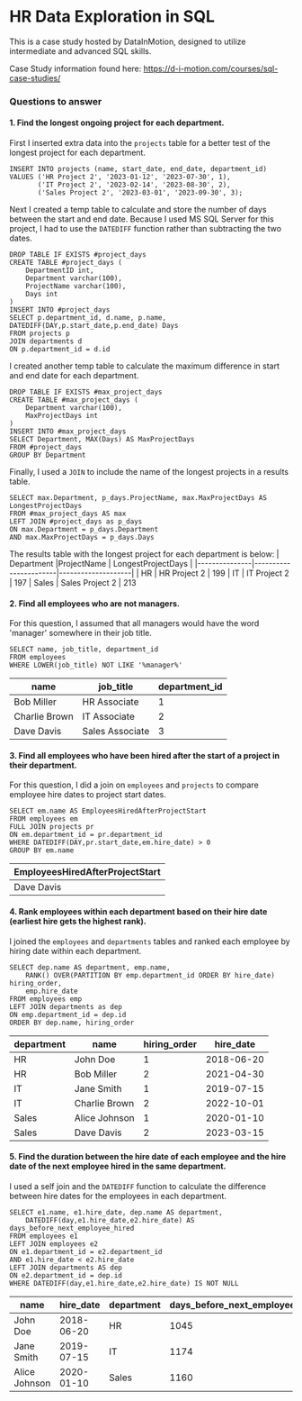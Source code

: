 # HR Data Exploration in SQL

This is a case study hosted by DataInMotion, designed to utilize intermediate and advanced SQL skills.

Case Study information found here:  https://d-i-motion.com/courses/sql-case-studies/

### Questions to answer

#### 1. Find the longest ongoing project for each department.
   
First I inserted extra data into the `projects` table for a better test of the longest project for each department.
```
INSERT INTO projects (name, start_date, end_date, department_id)
VALUES ('HR Project 2', '2023-01-12', '2023-07-30', 1),
       ('IT Project 2', '2023-02-14', '2023-08-30', 2),
       ('Sales Project 2', '2023-03-01', '2023-09-30', 3);
```
Next I created a temp table to calculate and store the number of days between the start and end date. Because I used MS SQL Server for this project, I had to use the `DATEDIFF` function rather than subtracting the two dates.
```
DROP TABLE IF EXISTS #project_days
CREATE TABLE #project_days (
	DepartmentID int,
	Department varchar(100),
	ProjectName varchar(100),
	Days int
)
INSERT INTO #project_days
SELECT p.department_id, d.name, p.name, DATEDIFF(DAY,p.start_date,p.end_date) Days
FROM projects p
JOIN departments d
ON p.department_id = d.id
```
I created another temp table to calculate the maximum difference in start and end date for each department.
```
DROP TABLE IF EXISTS #max_project_days
CREATE TABLE #max_project_days (
	Department varchar(100),
	MaxProjectDays int
)
INSERT INTO #max_project_days
SELECT Department, MAX(Days) AS MaxProjectDays
FROM #project_days
GROUP BY Department
```
Finally, I used a `JOIN` to include the name of the longest projects in a results table.
```
SELECT max.Department, p_days.ProjectName, max.MaxProjectDays AS LongestProjectDays
FROM #max_project_days AS max
LEFT JOIN #project_days as p_days
ON max.Department = p_days.Department
AND max.MaxProjectDays = p_days.Days
```
The results table with the longest project for each department is below:
| Department	|ProjectName		| LongestProjectDays |
|---------------|-----------------------|--------------------|
| HR		| HR Project 2		| 199
| IT		| IT Project 2		| 197
| Sales		| Sales Project 2	| 213

#### 2. Find all employees who are not managers.

For this question, I assumed that all managers would have the word 'manager' somewhere in their job title.
```
SELECT name, job_title, department_id
FROM employees
WHERE LOWER(job_title) NOT LIKE '%manager%'
```
| name          | job_title       | department_id |
|---------------|-----------------|---------------|
| Bob Miller    | HR Associate    | 1             |
| Charlie Brown | IT Associate    | 2             |
| Dave Davis    | Sales Associate | 3             |

#### 3. Find all employees who have been hired after the start of a project in their department.

For this question, I did a join on `employees` and `projects` to compare employee hire dates to project start dates.
```
SELECT em.name AS EmployeesHiredAfterProjectStart
FROM employees em
FULL JOIN projects pr
ON em.department_id = pr.department_id
WHERE DATEDIFF(DAY,pr.start_date,em.hire_date) > 0
GROUP BY em.name
```
| EmployeesHiredAfterProjectStart |
|---------------------------------|
| Dave Davis                      |

#### 4. Rank employees within each department based on their hire date (earliest hire gets the highest rank).

I joined the `employees` and `departments` tables and ranked each employee by hiring date within each department.
```
SELECT dep.name AS department, emp.name, 
	RANK() OVER(PARTITION BY emp.department_id ORDER BY hire_date) hiring_order,
	emp.hire_date
FROM employees emp
LEFT JOIN departments as dep
ON emp.department_id = dep.id
ORDER BY dep.name, hiring_order
```
| department | name          | hiring_order | hire_date  |
|------------|---------------|--------------|------------|
| HR         | John Doe      | 1            | 2018-06-20 |
| HR         | Bob Miller    | 2            | 2021-04-30 |
| IT         | Jane Smith    | 1            | 2019-07-15 |
| IT         | Charlie Brown | 2            | 2022-10-01 |
| Sales      | Alice Johnson | 1            | 2020-01-10 |
| Sales      | Dave Davis    | 2            | 2023-03-15 |

#### 5. Find the duration between the hire date of each employee and the hire date of the next employee hired in the same department.

I used a self join and the `DATEDIFF` function to calculate the difference between hire dates for the employees in each department.
```
SELECT e1.name, e1.hire_date, dep.name AS department,
	DATEDIFF(day,e1.hire_date,e2.hire_date) AS days_before_next_employee_hired
FROM employees e1
LEFT JOIN employees e2
ON e1.department_id = e2.department_id
AND e1.hire_date < e2.hire_date
LEFT JOIN departments AS dep
ON e2.department_id = dep.id
WHERE DATEDIFF(day,e1.hire_date,e2.hire_date) IS NOT NULL
```
| name          | hire_date  | department | days_before_next_employee_hired |
|---------------|------------|------------|---------------------------------|
| John Doe      | 2018-06-20 | HR         | 1045                            |
| Jane Smith    | 2019-07-15 | IT         | 1174                            |
| Alice Johnson | 2020-01-10 | Sales      | 1160                            |
